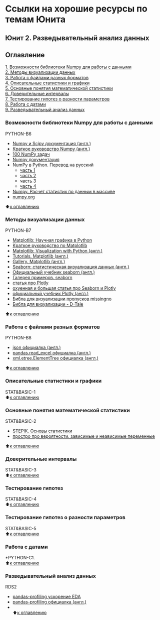 # Ссылки на хорошие ресурсы по темам Юнита
## Юнит 2. Разведывательный анализ данных


## Оглавление  
[1. Возможности библиотеки Numpy для работы с данными](https://github.com/alex-sokolov2011/my_study/blob/master/SkillFactory/DST_10/unit_2/links_to_resources_on_module_topics.md#Возможности-библиотеки-Numpy-для-работы-с-данными)  
[2. Методы визуализации данных](https://github.com/alex-sokolov2011/my_study/blob/master/SkillFactory/DST_10/unit_2/links_to_resources_on_module_topics.md#Методы-визуализации-данных)  
[3. Работа с файлами разных форматов](https://github.com/alex-sokolov2011/my_study/blob/master/SkillFactory/DST_10/unit_2/links_to_resources_on_module_topics.md#333)  
[4. Описательные статистики и графики](https://github.com/alex-sokolov2011/my_study/blob/master/SkillFactory/DST_10/unit_2/links_to_resources_on_module_topics.md#Описательные-статистики-и-графики)  
[5. Основные понятия математической статистики](https://github.com/alex-sokolov2011/my_study/blob/master/SkillFactory/DST_10/unit_2/links_to_resources_on_module_topics.md#Основные-понятия-математической-статистики)  
[6. Доверительные интервалы](https://github.com/alex-sokolov2011/my_study/blob/master/SkillFactory/DST_10/unit_2/links_to_resources_on_module_topics.md#Доверительные-интервалы)  
[7. Тестирование гипотез о разности параметров](https://github.com/alex-sokolov2011/my_study/blob/master/SkillFactory/DST_10/unit_2/links_to_resources_on_module_topics.md#Тестирование-гипотез-о-разности-параметров)  
[8. Работа с датами](https://github.com/alex-sokolov2011/my_study/blob/master/SkillFactory/DST_10/unit_2/links_to_resources_on_module_topics.md#Работа-с-датами)  
[9. Разведывательный анализ данных](https://github.com/alex-sokolov2011/my_study/blob/master/SkillFactory/DST_10/unit_2/links_to_resources_on_module_topics.md#Разведывательный-анализ-данных)  


### Возможности библиотеки Numpy для работы с данными  
PYTHON-B6
- [Numpy и Scipy документация (англ.)](https://docs.scipy.org/doc/)  
- [Краткое руководство Numpy (англ.)](https://numpy.org/devdocs/user/quickstart.html)
- [100 NumPy задач](https://pythonworld.ru/numpy/100-exercises.html)  
- [Numpy документация](https://pythonworld.ru/numpy)  
- NumPy в Python. Перевод на русский
  - [часть 1](https://habr.com/ru/post/352678/)  
  - [часть 2](https://habr.com/ru/post/353416/)  
  - [часть 3](https://habr.com/ru/post/413381/)  
  - [часть 4](https://habr.com/ru/post/415373/)  
- [Numpy. Расчет статистик по данным в массиве](https://devpractice.ru/numpy-calc-stats/)  
- [numpy.org](https://numpy.org/)  

:arrow_up:[к оглавлению](https://github.com/alex-sokolov2011/my_study/blob/master/SkillFactory/DST_10/unit_2/links_to_resources_on_module_topics.md#Оглавление)  

### Методы визуализации данных  
PYTHON-B7
- [Matplotlib: Научная графика в Python](https://pythonworld.ru/novosti-mira-python/scientific-graphics-in-python.html)  
- [Краткое руководство по Matplotlib](https://pyprog.pro/mpl/mpl_short_guide.html)  
- [Matplotlib: Visualization with Python (англ.)](https://matplotlib.org/)  
- [Tutorials. Matplotlib (англ.)](https://matplotlib.org/tutorials/index.html)  
- [Gallery. Matplotlib (англ.)](https://matplotlib.org/gallery/index.html)  
- [Seaborn: статистическая визуализация данных (англ.)](https://seaborn.pydata.org/)  
- [Официальный учебник seaborn (англ.)](https://seaborn.pydata.org/tutorial.html)  
- [Галерея примеров. seaborn](https://seaborn.pydata.org/examples/index.html)  
- [статья про Plotly](https://proglib.io/p/plotly/)  
- [охуенная и большая статья про Seaborn и Plotly](https://habr.com/ru/company/ods/blog/323210/)  
- [официальный учебник Plotly (англ.)](https://plotly.com/python/)  
- [Библа для визуализации пропусков missingno](https://github.com/ResidentMario/missingno)
- [Библа для визуализации - D-Tale](https://towardsdatascience.com/introduction-to-d-tale-5eddd81abe3f)  

:arrow_up:[к оглавлению](https://github.com/alex-sokolov2011/my_study/blob/master/SkillFactory/DST_10/unit_2/links_to_resources_on_module_topics.md#Оглавление)  


### Работа с файлами разных форматов  
PYTHON-B8  
- [json официалка (англ.)](https://docs.python.org/3/library/json.html)  
- [pandas.read_excel официалка (англ.)](https://pandas.pydata.org/pandas-docs/stable/reference/api/pandas.read_excel.html)  
- [xml.etree.ElementTree официалка (англ.)](https://docs.python.org/3.7/library/xml.etree.elementtree.html)  

:arrow_up:[к оглавлению](https://github.com/alex-sokolov2011/my_study/blob/master/SkillFactory/DST_10/unit_2/links_to_resources_on_module_topics.md#Оглавление)  


### Описательные статистики и графики  
STAT&BASIC-1  
:arrow_up:[к оглавлению](https://github.com/alex-sokolov2011/my_study/blob/master/SkillFactory/DST_10/unit_2/links_to_resources_on_module_topics.md#Оглавление)  


### Основные понятия математической статистики  
STAT&BASIC-2  
- [STEPIK. Основы статистики](https://stepik.org/course/76/promo)
- [простро про вероятности. зависимые и неависимые переменные](https://habr.com/ru/post/351400/)  

:arrow_up:[к оглавлению](https://github.com/alex-sokolov2011/my_study/blob/master/SkillFactory/DST_10/unit_2/links_to_resources_on_module_topics.md#Оглавление)  


### Доверительные интервалы  
STAT&BASIC-3  
:arrow_up:[к оглавлению](https://github.com/alex-sokolov2011/my_study/blob/master/SkillFactory/DST_10/unit_2/links_to_resources_on_module_topics.md#Оглавление)  


### Тестирование гипотез  
STAT&BASIC-4  
:arrow_up:[к оглавлению](https://github.com/alex-sokolov2011/my_study/blob/master/SkillFactory/DST_10/unit_2/links_to_resources_on_module_topics.md#Оглавление)  


### Тестирование гипотез о разности параметров  
STAT&BASIC-5  
:arrow_up:[к оглавлению](https://github.com/alex-sokolov2011/my_study/blob/master/SkillFactory/DST_10/unit_2/links_to_resources_on_module_topics.md#Оглавление)  

### Работа с датами  
*PYTHON-C1.  
:arrow_up:[к оглавлению](https://github.com/alex-sokolov2011/my_study/blob/master/SkillFactory/DST_10/unit_2/links_to_resources_on_module_topics.md#Оглавление)

### Разведывательный анализ данных  
RDS2  
- [pandas-profiling ускорение EDA](https://habr.com/ru/company/ruvds/blog/451478/)  
- [pandas-profiling официалка (англ.)](https://github.com/pandas-profiling/pandas-profiling)  
- []()  
:arrow_up:[к оглавлению](https://github.com/alex-sokolov2011/my_study/blob/master/SkillFactory/DST_10/unit_2/links_to_resources_on_module_topics.md#Оглавление)

